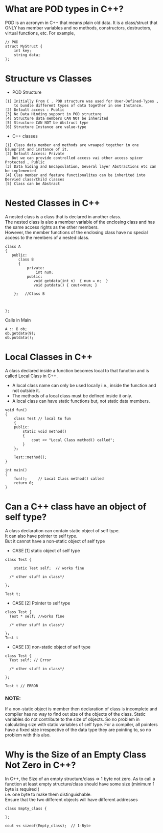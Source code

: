 # What are POD types in C++?

POD is an acronym in C++ that means plain old data. 
It is a class/struct that ONLY has member variables and no methods, constructors, destructors, virtual functions, etc. For example,

```
// POD
struct MyStruct {
    int key;
    string data;
};
```

#  Structure vs Classes 

* POD Structure
```
[1] Initially From C , POD structure was used for User-Defined-Types , 
    to bundle different types of data together in one Instance.
[2] Default access : Public
[3] No Data Hinding support in POD structure
[4] Structure data members CAN NOT be inherited 
[5] Structure CAN NOT be Abstruct type
[6] Structure Instance are value-type
```
* C++ classes

```
[1] Class data member and methods are wraaped together in one blueprint and instance of it.
[2] Default Access: Private
   But we can provide controlled access vai other access spicer Protected , Public
[3] Data hiding and Encapsulation, Several layer Abstractions etc can be implemented 
[4] Clas member and feature functionalites can be inherited into Dervied class/Child classes
[5] Class can be Abstract
```

# Nested Classes in C++

A nested class is a class that is declared in another class.    
The nested class is also a member variable of the enclosing class and has the same access rights as the other members.    
However, the member functions of the enclosing class have no special access to the members of a nested class.

```
class A 
{
   public:
      class B 
      {
          private:
              int num;
          public:
             void getdata(int n)  { num = n;  }
             void putdata() { cout<<num; }
          
    };   //Class B
   
  
   
};

```
Calls in Main

```
A :: B ob;
ob.getdata(9);
ob.putdata();

```

# Local Classes in C++

A class declared inside a function becomes local to that function and is called Local Class in C++.

* A local class name can only be used locally i.e., inside the function and not outside it.
* The methods of a local class must be defined inside it only.
* A local class can have static functions but, not static data members.

```
void fun()
{
    class Test // local to fun
    {
    public:
        static void method()
        {
            cout << "Local Class method() called";
        }
    };
  
    Test::method();
}
  
int main()
{
    fun();     // Local Class method() called
    return 0;
}

```

# Can a C++ class have an object of self type?

A class declaration can contain static object of self type.      
It can also have pointer to self type.             
But it cannot have a non-static object of self type

* CASE [1]  static object of self type
```
class Test {
    
    static Test self;  // works fine
  
  /* other stuff in class*/ 
  
};

Test t;
```
* CASE [2] Pointer to self type

```
class Test {
  Test * self; //works fine
  
  /* other stuff in class*/ 
  
};
Test t
```
* CASE [3] non-static object of self type

```
class Test {
  Test self; // Error
  
  /* other stuff in class*/ 
  
};

Test t // ERROR
```
  
 ### NOTE: 
If a non-static object is member then declaration of class is incomplete and compiler has no way to find out size of the objects of the class.
Static variables do not contribute to the size of objects. So no problem in calculating size with static variables of self type.
For a compiler, all pointers have a fixed size irrespective of the data type they are pointing to, so no problem with this also.


# Why is the Size of an Empty Class Not Zero in C++?

In C++, the Size of an empty structure/class =>  1 byte   not zero.
As to call a function at least empty structure/class should have some size (minimum 1 byte is required )  
i.e. one byte to make them distinguishable.   
Ensure that the two different objects will have different addresses

```
class Empty_class {

};
 
cout << sizeof(Empty_class);  // 1-Byte
```         


